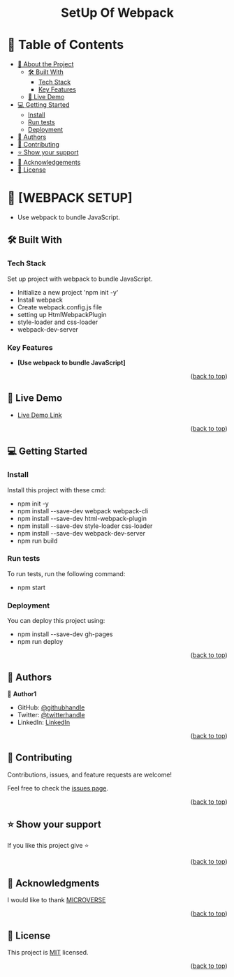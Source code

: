 <a name="readme-top"></a>

<div align="center">

  <h1><b>SetUp Of Webpack</b></h1>

</div>

<!-- TABLE OF CONTENTS -->

# 📗 Table of Contents

- [📖 About the Project](#about-project)
  - [🛠 Built With](#built-with)
    - [Tech Stack](#tech-stack)
    - [Key Features](#key-features)
  - [🚀 Live Demo](#live-demo)
- [💻 Getting Started](#getting-started)
  - [Install](#install)
  - [Run tests](#run-tests)
  - [Deployment](#deployment)
- [👥 Authors](#authors)
- [🤝 Contributing](#contributing)
- [⭐️ Show your support](#support)
- [🙏 Acknowledgements](#acknowledgements)
- [📝 License](#license)

<!-- PROJECT DESCRIPTION -->

# 📖 [WEBPACK SETUP] <a name="about-project"></a>

- Use webpack to bundle JavaScript.

## 🛠 Built With <a name="built-with"></a>

### Tech Stack <a name="tech-stack"></a>

Set up project with webpack to bundle JavaScript.

- Initialize a new project 'npm init -y' 
- Install webpack
- Create webpack.config.js file
- setting up HtmlWebpackPlugin 
- style-loader and css-loader 
- webpack-dev-server

<!-- Features -->

### Key Features <a name="key-features"></a>

- **[Use webpack to bundle JavaScript]**

<p align="right">(<a href="#readme-top">back to top</a>)</p>

<!-- LIVE DEMO -->

## 🚀 Live Demo <a name="live-demo"></a>

- [Live Demo Link]()

<p align="right">(<a href="#readme-top">back to top</a>)</p>

<!-- GETTING STARTED -->

## 💻 Getting Started <a name="getting-started"></a>

### Install

Install this project with these cmd:

- npm init -y
- npm install --save-dev webpack webpack-cli   
- npm install --save-dev  html-webpack-plugin 
- npm install --save-dev style-loader css-loader  
- npm install --save-dev  webpack-dev-server  
- npm run build    

### Run tests

To run tests, run the following command:

- npm start

### Deployment

You can deploy this project using:

- npm install --save-dev gh-pages   
- npm run deploy   

<p align="right">(<a href="#readme-top">back to top</a>)</p>

<!-- AUTHORS -->

## 👥 Authors <a name="authors"></a>

👤 **Author1**

- GitHub: [@githubhandle](https://github.com/Chandan-devs-tech)
- Twitter: [@twitterhandle](https://twitter.com/ChandanGuptaDev)
- LinkedIn: [LinkedIn](https://www.linkedin.com/in/chandangupta-devs/)

<p align="right">(<a href="#readme-top">back to top</a>)</p>

<!-- CONTRIBUTING -->

## 🤝 Contributing <a name="contributing"></a>

Contributions, issues, and feature requests are welcome!

Feel free to check the [issues page](https://github.com/Chandan-devs-tech/Setup-Webpack/issues).

<p align="right">(<a href="#readme-top">back to top</a>)</p>

<!-- SUPPORT -->

## ⭐️ Show your support <a name="support"></a>

If you like this project give ⭐️

<p align="right">(<a href="#readme-top">back to top</a>)</p>

<!-- ACKNOWLEDGEMENTS -->

## 🙏 Acknowledgments <a name="acknowledgements"></a>

I would like to thank [MICROVERSE](https://www.microverse.org/)

<p align="right">(<a href="#readme-top">back to top</a>)</p>

<!-- LICENSE -->

## 📝 License <a name="license"></a>

This project is [MIT](https://github.com/Chandan-devs-tech/Setup-Webpack/blob/setupWebpack/MIT.md) licensed.

<p align="right">(<a href="#readme-top">back to top</a>)</p>

